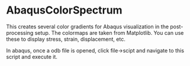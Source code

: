 # AbaqusColorSpectrum
This creates several color gradients for Abaqus visualization in the post-processing setup. The colormaps are taken from Matplotlib. You can use these to display stress, strain, displacement, etc.

In abaqus, once a odb file is opened, click file->scipt and navigate to this script and execute it.
